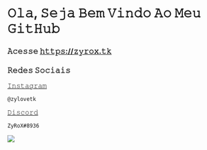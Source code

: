 # 𝙾𝚕𝚊, 𝚂𝚎𝚓𝚊 𝙱𝚎𝚖 𝚅𝚒𝚗𝚍𝚘 𝙰𝚘 𝙼𝚎𝚞 𝙶𝚒𝚝𝙷𝚞𝚋
### 𝙰𝚌𝚎𝚜𝚜𝚎 [𝚑𝚝𝚝𝚙𝚜://𝚣𝚢𝚛𝚘𝚡.𝚝𝚔](https://zyrox.tk)

### 𝚁𝚎𝚍𝚎𝚜 𝚂𝚘𝚌𝚒𝚊𝚒𝚜
[𝙸𝚗𝚜𝚝𝚊𝚐𝚛𝚊𝚖](https://instagram.com/zylovetk)
```
@zylovetk
```
[𝙳𝚒𝚜𝚌𝚘𝚛𝚍](https://discord.com/users/1029397925610143874)
```
ZyRoX#8936
```



![](https://www.gifcen.com/wp-content/uploads/2022/07/discord-banner-gif-5.gif)

